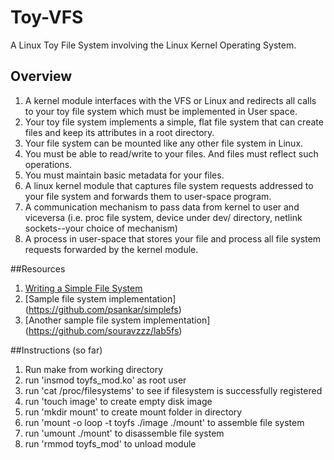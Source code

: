 # Toy-VFS
A Linux Toy File System involving the Linux Kernel Operating System.


## Overview
1. A kernel module interfaces with the VFS or Linux and redirects all calls to your toy file system which must be implemented in User space.
2. Your toy file system implements a simple, flat file system that can create files and keep its attributes in a root directory.
3. Your file system can be mounted like any other file system in Linux.
4. You must be able to read/write to your files. And files must reflect such operations.
5. You must maintain basic metadata for your files.
6. A linux kernel module that captures file system requests addressed to your file system and forwards them to user-space program.
7. A communication mechanism to pass data from kernel to user and viceversa (i.e. proc file system, device under dev/ directory, netlink sockets--your choice of mechanism)
8. A process in user-space that stores your file and process all file system requests forwarded by the kernel module.

##Resources
1. [Writing a Simple File System](http://www2.comp.ufscar.br/~helio/fs/rkfs.html)
2. [Sample file system implementation] (https://github.com/psankar/simplefs)
3. [Another sample file system implementation] (https://github.com/souravzzz/lab5fs)

##Instructions (so far)
1. Run make from working directory
2. run 'insmod toyfs_mod.ko' as root user
3. run 'cat /proc/filesystems' to see if filesystem is successfully registered 
4. run 'touch image' to create empty disk image
5. run 'mkdir mount' to create mount folder in directory
6. run 'mount -o loop -t toyfs ./image ./mount' to assemble file system
7. run 'umount ./mount' to disassemble file system
8. run 'rmmod toyfs_mod' to unload module 

